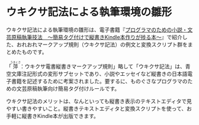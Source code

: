 # ウキクサ記法による執筆環境の雛形
ウキクサ記法による執筆環境の雛形は、電子書籍『[プログラマのための小説・文芸原稿執筆技法　〜簡易タグ付けで縦書きKindle本作りが捗る本〜](https://www.amazon.co.jp/dp/B07CLPWBRW)』で紹介した、おれおれマークアップ規則（ウキクサ記法）の例文と変換スクリプト群をまとめたものです。 

「<ruby>萍<rp></rp><rt>うきくさ</rt><rp></rp></ruby>：ウキクサ電書縦書きマークアップ規則」略して「ウキクサ記法」は、青空文庫注記形式の変形サブセットであり、小説やエッセイなど縦書きの日本語電子書籍を記述するために考案されました。要するに、ものぐさなプログラマのための文芸原稿執筆向け簡易タグ付けルールです。

ウキクサ記法のメリットは、なんといっても縦書き表示のテキストエディタで見やすい書きやすいこと。縦書きテキストエディタと変換スクリプトを使って、お手軽に縦書きKindle本が出版できます。
